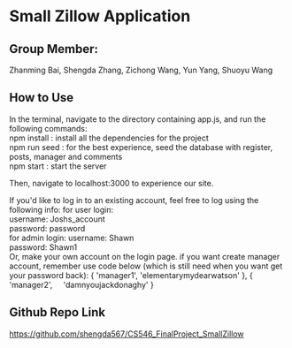 # Small Zillow Application

## Group Member:

Zhanming Bai,
Shengda Zhang,
Zichong Wang,
Yun Yang,
Shuoyu Wang

## How to Use

In the terminal, navigate to the directory containing app.js, and run the following commands:  
 npm install : install all the dependencies for the project  
 npm run seed : for the best experience, seed the database with register, posts, manager and comments  
 npm start : start the server

Then, navigate to localhost:3000 to experience our site.

If you'd like to log in to an existing account, feel free to log using the following info:
for user login:  
 username: Joshs_account  
 password: password  
 for admin login:
username: Shawn  
 password: Shawn1  
 Or, make your own account on the login page.
 if you want create manager account, remember use code below (which is still need when you want get your password back):
 {
    'manager1',
    'elementarymydearwatson'
 },
 {
    'manager2',
    'damnyoujackdonaghy' 
 }



## Github Repo Link

https://github.com/shengda567/CS546_FinalProject_SmallZillow
